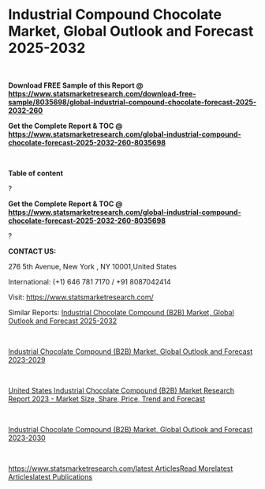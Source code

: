 <h1>Industrial Compound Chocolate Market, Global Outlook and Forecast 2025-2032</h1><br/><p><strong>Download FREE Sample of this Report @ <a href="https://www.statsmarketresearch.com/download-free-sample/8035698/global-industrial-compound-chocolate-forecast-2025-2032-260">https://www.statsmarketresearch.com/download-free-sample/8035698/global-industrial-compound-chocolate-forecast-2025-2032-260</a></strong></p>
 
 
 
 <div><b>Get the Complete Report & TOC @ <a href="https://www.statsmarketresearch.com/global-industrial-compound-chocolate-forecast-2025-2032-260-8035698">https://www.statsmarketresearch.com/global-industrial-compound-chocolate-forecast-2025-2032-260-8035698</a></b></div>
 
 
 
 <p><br />
 
 <b>Table of content</b></p>
 
 
 
 <p>? </p>
 
 
 
 <div><b>Get the Complete Report & TOC @ <a href="https://www.statsmarketresearch.com/global-industrial-compound-chocolate-forecast-2025-2032-260-8035698">https://www.statsmarketresearch.com/global-industrial-compound-chocolate-forecast-2025-2032-260-8035698</a></b></div>
 
 
 
 <p>? </p>
 
 
 
 <p><b>CONTACT US:</b><br />
 
 276 5th Avenue, New York , NY 10001,United States<br />
 
 International: (+1) 646 781 7170 / +91 8087042414<br />
 
 Visit: <a href="https://www.statsmarketresearch.com/">https://www.statsmarketresearch.com/</a><br />
 
 Similar Reports: <a href="https://www.statsmarketresearch.com/global-industrial-compound-chocolate-forecast-2025-2032-260-8035698">Industrial Chocolate Compound (B2B) Market, Global Outlook and Forecast 2025-2032</a><br />
 
 <br />
 
 <a href="https://www.statsmarketresearch.com/global-industrial-compound-chocolate-forecast-2025-2032-260-8035698">Industrial Chocolate Compound (B2B) Market, Global Outlook and Forecast 2023-2029</a><br />
 
 <br />
 
 <a href="https://www.statsmarketresearch.com/global-industrial-compound-chocolate-forecast-2025-2032-260-8035698">United States Industrial Chocolate Compound (B2B) Market Research Report 2023 - Market Size, Share, Price, Trend and Forecast</a><br />
 
 <br />
 
 <a href="https://www.statsmarketresearch.com/global-industrial-compound-chocolate-forecast-2025-2032-260-8035698">Industrial Chocolate Compound (B2B) Market, Global Outlook and Forecast 2023-2030</a><br />
 
 <br />
 
 <a href="https://gyeongbokgung.com">https://www.statsmarketresearch.com/</a><a href="https://hallyeomaritime.com">latest Articles</a><a href="https://jingwansa.com">Read More</a><a href="https://nguoiviet.jp/">latest Articles</a><a href="https://www.intelmarketresearch.com/">latest Publications</a></p>